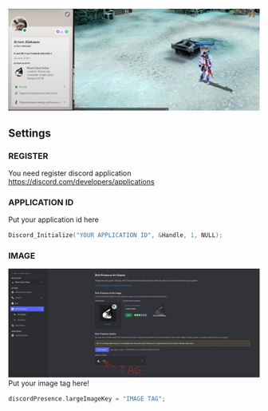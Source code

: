 ![img_2.png](img_2.png)

## Settings

### REGISTER

You need register discord application https://discord.com/developers/applications

### APPLICATION ID

Put your application id here
```cpp
Discord_Initialize("YOUR APPLICATION ID", &Handle, 1, NULL);
```

### IMAGE
![img_1.png](img_1.png)
Put your image tag here!
```cpp
discordPresence.largeImageKey = "IMAGE TAG";
```